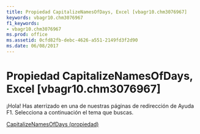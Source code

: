 ```yaml
---
title: Propiedad CapitalizeNamesOfDays, Excel [vbagr10.chm3076967]
keywords: vbagr10.chm3076967
f1_keywords:
- vbagr10.chm3076967
ms.prod: office
ms.assetid: 0cfd82fb-debc-4626-a551-2149fd3f2d90
ms.date: 06/08/2017
---
```





# Propiedad CapitalizeNamesOfDays, Excel [vbagr10.chm3076967]

¡Hola! Has aterrizado en una de nuestras páginas de redirección de Ayuda F1. Selecciona a continuación el tema que buscas.


 [CapitalizeNamesOfDays (propiedad)](http://msdn.microsoft.com/library/capitalizenamesofdays-property%28Office.15%29.aspx)


